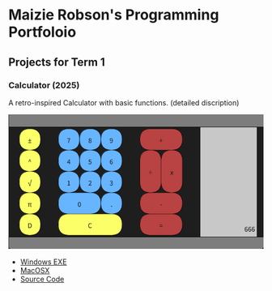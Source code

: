# Maizie Robson's Programming Portfoloio

## Projects for Term 1

### Calculator (2025)

A retro-inspired Calculator with basic functions. (detailed discription)

![Running Calculator](https://github.com/EMaizieR/portfolio-1/blob/main/images/Calcu.png?raw=true)

* [Windows EXE]()
* [MacOSX](https://github.com/EMaizieR/portfolio-1/blob/main/2026programmign/src/claculator/macos-aarch64.zip)
* [Source Code]()
